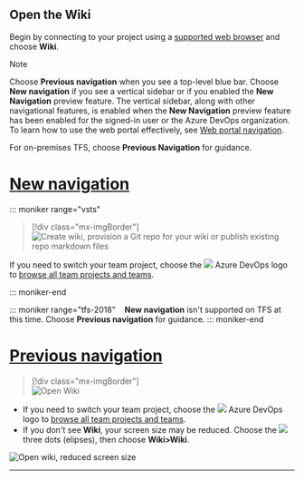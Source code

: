 
## Open the Wiki  

Begin by connecting to your project using a [supported web browser](/tfs/server/compatibility#supported-browsers) and choose **Wiki**.  


> [!NOTE]
> Choose **Previous navigation** when you see a top-level blue bar. Choose **New navigation** if you see a vertical sidebar or if you enabled the **New Navigation** preview feature. The vertical sidebar, along with other navigational features, is enabled when the **New Navigation** preview feature has been enabled for the signed-in user or the Azure DevOps organization. To learn how to use the web portal effectively, see [Web portal navigation](/azure/devops/project/navigation/index).    
> 
> For on-premises TFS, choose **Previous Navigation** for guidance. 

# [New navigation](#tab/new-nav)  

::: moniker range="vsts"    

> [!div class="mx-imgBorder"]  
> ![Create wiki, provision a Git repo for your wiki or publish existing repo markdown files](/azure/devops/project/wiki/_img/wiki/open-wiki-vert-brn.png)

If you need to switch your team project, choose the ![](/azure/devops/boards/_img/icons/project-icon.png) Azure DevOps logo to [browse all team projects and teams](/azure/devops/project/navigation/work-across-projects).  
 
::: moniker-end    

::: moniker range="tfs-2018"    
**New navigation** isn't supported on TFS at this time. Choose **Previous navigation** for guidance.
::: moniker-end    

# [Previous navigation](#tab/previous-nav)

> [!div class="mx-imgBorder"]  
> ![Open Wiki](/azure/devops/project/wiki/_img/wiki/wiki-connect-browser.png)

- If you need to switch your team project, choose the ![](/azure/devops/boards/_img/icons/project-icon.png) Azure DevOps logo to [browse all team projects and teams](/azure/devops/project/navigation/work-across-projects).   
- If you don't see **Wiki**, your screen size may be reduced. Choose the ![](/azure/devops/_shared/_img/ellipses-reduced-screen-size.png) three dots (elipses), then choose **Wiki>Wiki**.

![Open wiki, reduced screen size](/azure/devops/project/wiki/_img/wiki/open-wiki-hub.png)

---


